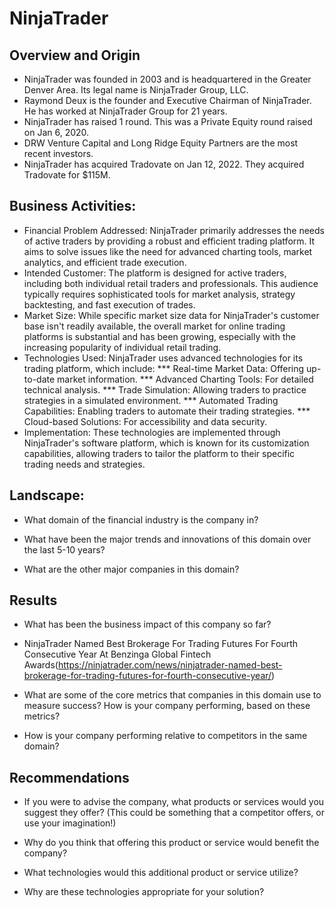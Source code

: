 # NinjaTrader

## Overview and Origin

* NinjaTrader was founded in 2003 and is headquartered in the Greater Denver Area. Its legal name is NinjaTrader Group, LLC.
* Raymond Deux is the founder and Executive Chairman of NinjaTrader. He has worked at NinjaTrader Group for 21 years.
* NinjaTrader has raised 1 round. This was a Private Equity round raised on Jan 6, 2020.
* DRW Venture Capital and Long Ridge Equity Partners are the most recent investors.
* NinjaTrader has acquired Tradovate on Jan 12, 2022. They acquired Tradovate for $115M.

## Business Activities:

* Financial Problem Addressed: NinjaTrader primarily addresses the needs of active traders by providing a robust and efficient trading platform. It aims to solve issues like the need for advanced charting tools, market analytics, and efficient trade execution.
* Intended Customer: The platform is designed for active traders, including both individual retail traders and professionals. This audience typically requires sophisticated tools for market analysis, strategy backtesting, and fast execution of trades.
* Market Size: While specific market size data for NinjaTrader's customer base isn't readily available, the overall market for online trading platforms is substantial and has been growing, especially with the increasing popularity of individual retail trading.
* Technologies Used: NinjaTrader uses advanced technologies for its trading platform, which include:
  *** Real-time Market Data: Offering up-to-date market information.
  *** Advanced Charting Tools: For detailed technical analysis.
  *** Trade Simulation: Allowing traders to practice strategies in a simulated environment.
  *** Automated Trading Capabilities: Enabling traders to automate their trading strategies.
  *** Cloud-based Solutions: For accessibility and data security.
* Implementation: These technologies are implemented through NinjaTrader's software platform, which is known for its customization capabilities, allowing traders to tailor the platform to their specific trading needs and strategies.

## Landscape:

* What domain of the financial industry is the company in?

* What have been the major trends and innovations of this domain over the last 5-10 years?

* What are the other major companies in this domain?


## Results

* What has been the business impact of this company so far?
* NinjaTrader Named Best Brokerage For Trading Futures For Fourth Consecutive Year At Benzinga Global Fintech Awards(https://ninjatrader.com/news/ninjatrader-named-best-brokerage-for-trading-futures-for-fourth-consecutive-year/)

* What are some of the core metrics that companies in this domain use to measure success? How is your company performing, based on these metrics?

* How is your company performing relative to competitors in the same domain?


## Recommendations

* If you were to advise the company, what products or services would you suggest they offer? (This could be something that a competitor offers, or use your imagination!)

* Why do you think that offering this product or service would benefit the company?

* What technologies would this additional product or service utilize?

* Why are these technologies appropriate for your solution?
